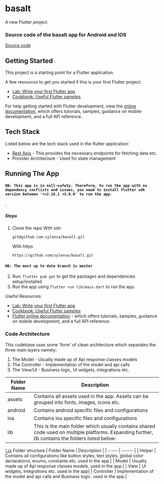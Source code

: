 # basalt

A new Flutter project.

### Source code of the basalt app for Android and IOS

[Source code](https://github.com/sylensa/basalt.git)

## Getting Started

This project is a starting point for a Flutter application.

A few resources to get you started if this is your first Flutter project:

- [Lab: Write your first Flutter app](https://docs.flutter.dev/get-started/codelab)
- [Cookbook: Useful Flutter samples](https://docs.flutter.dev/cookbook)

For help getting started with Flutter development, view the
[online documentation](https://docs.flutter.dev/), which offers tutorials,
samples, guidance on mobile development, and a full API reference.

## Tech Stack

Listed below are the tech stack used in the flutter application:

- [Rest Apis](http://api.marketstack.com/v1) - This provides the necessary endpoints for fetching data etc.
- Provider Architecture - Used for state management

## Running The App

#### `NB: This app is in null-safety. Therefore, to run the app with no dependency conflicts and issues, you need to install flutter sdk version between '>=2.18.1 <3.0.0' to run the app.`

.

##### Steps

1. Clone the repo
   With ssh

    ```sh
    git@github.com:sylensa/basalt.git
    ```

   With https

    ```sh
    https://github.com/sylensa/basalt.git
    ```

#### `NB: The most up to date branch is master`

2. Run: `flutter pub get` to get the packages and dependencies setup/installed
3. Run the app using `flutter run lib/main.dart` to run the app.

Useful Resources:

- [Lab: Write your first Flutter app](https://flutter.dev/docs/get-started/codelab)
- [Cookbook: Useful Flutter samples](https://flutter.dev/docs/cookbook)
- [Flutter online documentation](https://flutter.dev/docs) - which offers tutorials,
  samples, guidance on mobile development, and a full API reference.

### Code Architecture

This codebase uses some 'form' of clean architecture which separates the three main layers namely:

1. The Model  - Usually made up of Api response classes models
2. The Controller - Implementation of the model and api calls
3. The View/UI - Business logic, UI widgets, integrations etc.


| Folder Name | Description |
| ----- | ------ |
| assets | Contains all assets used in the app. Assets can be grouped into fonts, images, icons etc.|
| android | Contains android specific files and configurations |
| ios | Contains ios specific files and configurations |
| lib | This is the main folder which usually contains shared code used on multiple platforms. Expanding further, lib contains the folders listed below:|

[` lib `](/lib)  Folder structure
| Folder Name | Description |
| ----- | ------ |
| Helper | Contains all configurations like button styles, text styles, global color declarations, enums, constants etc. used in the app.|
| Model | Usually made up of Api response classes models. used in the app.|
| View | UI widgets, integrations etc. used in the app|
| Controller | Implementation of the model and api calls and Business logic. used in the app.|
